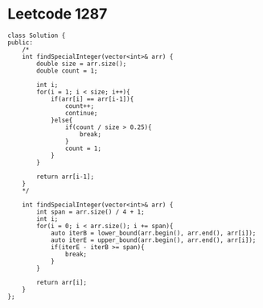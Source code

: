 # Leetcode 1287
    class Solution {
    public:
        /*
        int findSpecialInteger(vector<int>& arr) {
            double size = arr.size();
            double count = 1;

            int i;
            for(i = 1; i < size; i++){
                if(arr[i] == arr[i-1]){
                    count++;
                    continue;
                }else{
                    if(count / size > 0.25){
                        break;
                    }
                    count = 1;
                }
            }

            return arr[i-1];
        }
        */

        int findSpecialInteger(vector<int>& arr) {
            int span = arr.size() / 4 + 1;
            int i;
            for(i = 0; i < arr.size(); i += span){
                auto iterB = lower_bound(arr.begin(), arr.end(), arr[i]);
                auto iterE = upper_bound(arr.begin(), arr.end(), arr[i]);
                if(iterE - iterB >= span){
                    break;
                }
            }

            return arr[i];
        }
    };
